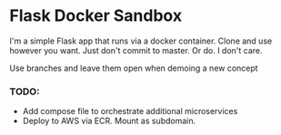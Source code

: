 
# Flask Docker Sandbox


I'm a simple Flask app that runs via a docker container. Clone and use
however you want. Just don't commit to master. Or do. I don't care.

Use branches and leave them open when demoing a new concept


### TODO:

- Add compose file to orchestrate additional microservices
- Deploy to AWS via ECR. Mount as subdomain.
